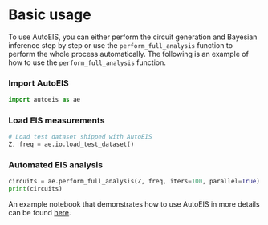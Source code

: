 # Basic usage
To use AutoEIS, you can either perform the circuit generation and Bayesian inference step by step or use the `perform_full_analysis` function to perform the whole process automatically. The following is an example of how to use the `perform_full_analysis` function.

### Import AutoEIS

```python
import autoeis as ae
```

### Load EIS measurements

```python
# Load test dataset shipped with AutoEIS
Z, freq = ae.io.load_test_dataset()
```

### Automated EIS analysis

```python
circuits = ae.perform_full_analysis(Z, freq, iters=100, parallel=True)
print(circuits)
```

An example notebook that demonstrates how to use AutoEIS in more details can be found [here](https://github.com/AUTODIAL/AutoEIS/blob/develop/examples/autoeis_demo.ipynb).
